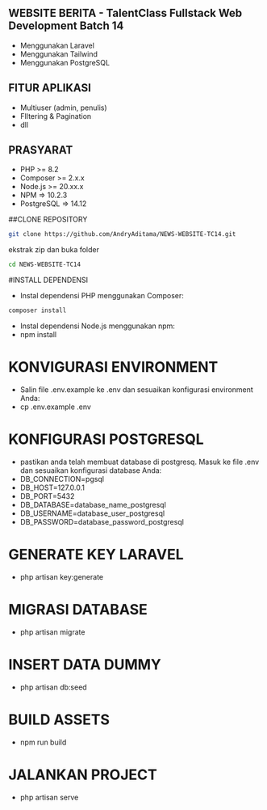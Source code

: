 ## WEBSITE BERITA - TalentClass Fullstack Web Development Batch 14
- Menggunakan Laravel
- Menggunakan Tailwind
- Menggunakan PostgreSQL

## FITUR APLIKASI
- Multiuser (admin, penulis)
- FIltering & Pagination
- dll

## PRASYARAT
- PHP >= 8.2
- Composer >= 2.x.x
- Node.js >= 20.xx.x
- NPM => 10.2.3
- PostgreSQL => 14.12

##CLONE REPOSITORY
```sh
git clone https://github.com/AndryAditama/NEWS-WEBSITE-TC14.git
```
ekstrak zip dan buka folder
```sh
cd NEWS-WEBSITE-TC14
```
#INSTALL DEPENDENSI
- Instal dependensi PHP menggunakan Composer:
```sh
composer install
```
- Instal dependensi Node.js menggunakan npm:
- npm install

# KONVIGURASI ENVIRONMENT
- Salin file .env.example ke .env dan sesuaikan konfigurasi environment Anda:
- cp .env.example .env

# KONFIGURASI POSTGRESQL
- pastikan anda telah membuat database di postgresq. Masuk ke file .env dan sesuaikan konfigurasi database Anda:
- DB_CONNECTION=pgsql
- DB_HOST=127.0.0.1
- DB_PORT=5432
- DB_DATABASE=database_name_postgresql
- DB_USERNAME=database_user_postgresql
- DB_PASSWORD=database_password_postgresql

# GENERATE KEY LARAVEL
- php artisan key:generate

# MIGRASI DATABASE
- php artisan migrate

# INSERT DATA DUMMY
- php artisan db:seed

# BUILD ASSETS
- npm run build

# JALANKAN PROJECT
- php artisan serve
